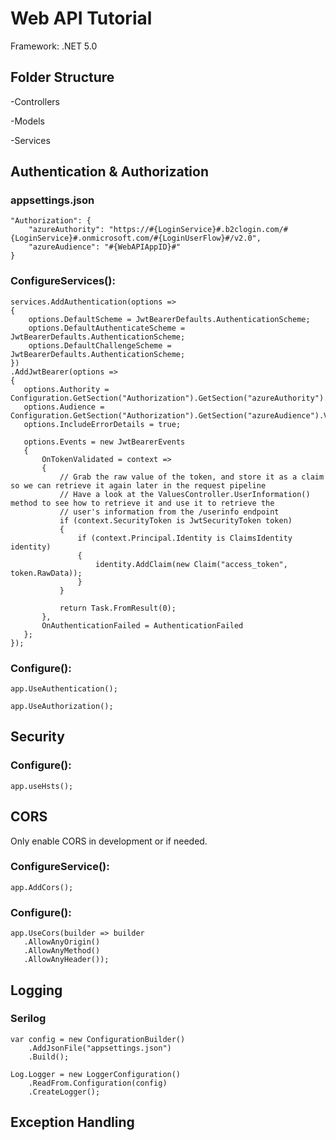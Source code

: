 # Web API Tutorial

Framework: .NET 5.0

## Folder Structure

  -Controllers
  
  -Models
  
  -Services
  

## Authentication & Authorization

### appsettings.json

    "Authorization": {
        "azureAuthority": "https://#{LoginService}#.b2clogin.com/#{LoginService}#.onmicrosoft.com/#{LoginUserFlow}#/v2.0",
        "azureAudience": "#{WebAPIAppID}#"
    }

### ConfigureServices():

    services.AddAuthentication(options =>
    {
        options.DefaultScheme = JwtBearerDefaults.AuthenticationScheme;
        options.DefaultAuthenticateScheme = JwtBearerDefaults.AuthenticationScheme;
        options.DefaultChallengeScheme = JwtBearerDefaults.AuthenticationScheme;
    })
    .AddJwtBearer(options =>
    {
       options.Authority = Configuration.GetSection("Authorization").GetSection("azureAuthority").Value;
       options.Audience = Configuration.GetSection("Authorization").GetSection("azureAudience").Value;
       options.IncludeErrorDetails = true;
       
       options.Events = new JwtBearerEvents
       {
           OnTokenValidated = context =>
           {
               // Grab the raw value of the token, and store it as a claim so we can retrieve it again later in the request pipeline
               // Have a look at the ValuesController.UserInformation() method to see how to retrieve it and use it to retrieve the
               // user's information from the /userinfo endpoint
               if (context.SecurityToken is JwtSecurityToken token)
               {
                   if (context.Principal.Identity is ClaimsIdentity identity)
                   {
                       identity.AddClaim(new Claim("access_token", token.RawData));
                   }
               }

               return Task.FromResult(0);
           },
           OnAuthenticationFailed = AuthenticationFailed
       };
    });
    
### Configure():
    
    app.UseAuthentication();

    app.UseAuthorization();

## Security

### Configure():
  
    app.useHsts();

## CORS

Only enable CORS in development or if needed.

### ConfigureService():
  
    app.AddCors();
    
### Configure():
  
    app.UseCors(builder => builder
       .AllowAnyOrigin()
       .AllowAnyMethod()
       .AllowAnyHeader());

## Logging

### Serilog

    var config = new ConfigurationBuilder()
        .AddJsonFile("appsettings.json")
        .Build();

    Log.Logger = new LoggerConfiguration()
        .ReadFrom.Configuration(config)
        .CreateLogger();

## Exception Handling


